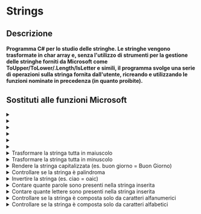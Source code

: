 # Strings

## Descrizione
#### Programma C# per lo studio delle stringhe. Le stringhe vengono trasformate in char array e, senza l'utilizzo di strumenti per la gestione delle stringhe forniti da Microsoft come ToUpper/ToLower/.Length/IsLetter e simili, il programma svolge una serie di operazioni sulla stringa fornita dall'utente, ricreando e utilizzando le funzioni nominate in precedenza (in quanto proibite).

## Sostituti alle funzioni Microsoft
<details>
<summary></summary>
</details>
<details>
<summary></summary>
</details>
<details>
<summary></summary>
</details>
<details>
<summary></summary>
</details>
<details>
<summary></summary>
</details>
<details>
<summary></summary>
</details>

<details>
<summary>Trasformare la stringa tutta in maiuscolo</summary>

```
 public string Maiuscola(string phrase)
  {
      char[] maiuscola = phrase.ToCharArray();
      for (int i = 0; i < Lungo(maiuscola); i++)
      {
          maiuscola[i] = CharMin(maiuscola[i]);
      }
      return new String(maiuscola);
  }
```
</details>

<details>
<summary>Trasformare la stringa tutta in minuscolo</summary>
</details>

<details>
<summary>Rendere la stringa capitalizzata (es. buon giorno = Buon Giorno)</summary>

```
        public string Capitalize(string phrase)
        {

            char[] frase = phrase.ToCharArray();
            int lunghezza = Lungo(frase);
            char[] finalPhrase = new char[lunghezza];

            for (int i = 0; i < lunghezza; i++)
            {
                if (i == 0)
                {
                    finalPhrase[0] = CharMaius(frase[i]);
                }
                else if (LetteraNumero(frase[i - 1]) == false && LetteraNumero(frase[i]))
                {
                    finalPhrase[i] = CharMaius(frase[i]);
                }
                else
                {
                    finalPhrase[i] = CharMin(frase[i]);
                }
            }
            return new String(finalPhrase);

        }
```
</details>

<details>
<summary>Controllare se la stringa è palindroma</summary>
</details>

<details>
<summary>Invertire la stringa (es. ciao = oaic)</summary>
</details>

<details>
<summary>Contare quante parole sono presenti nella stringa inserita</summary>
</details>

<details>
<summary>Contare quante lettere sono presenti nella stringa inserita</summary>

```
public int Lettere(string phrase)
{
    int counter = 0;
    char[] frase = phrase.ToCharArray();
    for (int i = 0; i < Lungo(frase); i++)
    {
        if (Lettera(frase[i]))
        {
            counter++;
        }
    }
    return counter;
}
```
</details>

<details>
<summary>Controllare se la stringa è composta solo da caratteri alfanumerici</summary>
</details>

<details>
<summary>Controllare se la stringa è composta solo da caratteri alfabetici</summary>
</details>
